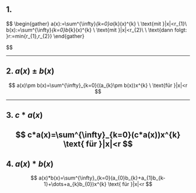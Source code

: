 ## 1.
$$
\begin{gather}
a(x):=\sum^{\infty}_{k=0}a_{k}(x)^{k} \ \text{mit }|x|<r_{1}\\
b(x):=\sum^{\infty}_{k=0}b_{k}(x)^{k} \ \text{mit }|x|<r_{2}\\ \\
\text{dann folgt: }r:=min\{r_{1},r_{2}\}
\end{gather}

$$

---

## 2.  $a(x)\pm b(x)$
$$
a(x)\pm b(x)=\sum^{\infty}_{k=0}((a_{k}\pm b(x))x^{k} \ \text{für }|x|<r
$$

---

## 3. $c*a(x)$
$$
c*a(x)=\sum^{\infty}_{k=0}(c*a(x))x^{k} \text{ für }|x|<r 
$$
---
## 4. $a(x)*b(x)$ 
$$
a(x)*b(x)=\sum^{\infty}_{k=0}(a_{0}b_{k}+a_{1}b_{k-1}+\dots+a_{k}b_{0})x^{k} \text{ für }|x|<r 
$$

